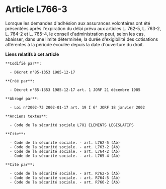 # Article L766-3

Lorsque les demandes d'adhésion aux assurances volontaires ont été présentées après l'expiration du délai prévu aux articles
L. 762-5, L. 763-2, L. 764-2 et L. 765-4, le conseil d'administration peut, selon les cas, abaisser, dans une limite
déterminée, la durée d'exigibilité des cotisations afférentes à la période écoulée depuis la date d'ouverture du droit.

**Liens relatifs à cet article**

	**Codifié par**:

	  - Décret n°85-1353 1985-12-17

	**Créé par**:

	  - Décret n°85-1353 1985-12-17 art. 1 JORF 21 décembre 1985

	**Abrogé par**:

	  - Loi n°2002-73 2002-01-17 art. 19 I 6° JORF 18 janvier 2002

	**Anciens textes**:

	  - Code de la sécurité sociale L781 ELEMENTS LEGISLATIFS

	**Cite**:

	  - Code de la sécurité sociale. - art. L762-5 (Ab)
	  - Code de la sécurité sociale. - art. L763-2 (Ab)
	  - Code de la sécurité sociale. - art. L764-2 (Ab)
	  - Code de la sécurité sociale. - art. L765-4 (Ab)

	**Cité par**:

	  - Code de la sécurité sociale. - art. R762-5 (Ab)
	  - Code de la sécurité sociale. - art. R764-5 (Ab)
	  - Code de la sécurité sociale. - art. R766-2 (Ab)
